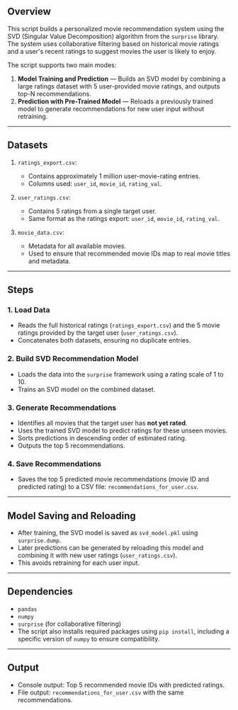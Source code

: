 ## Overview

This script builds a personalized movie recommendation system using the SVD (Singular Value Decomposition) algorithm from the `surprise` library. The system uses collaborative filtering based on historical movie ratings and a user's recent ratings to suggest movies the user is likely to enjoy.

The script supports two main modes:
1. **Model Training and Prediction** — Builds an SVD model by combining a large ratings dataset with 5 user-provided movie ratings, and outputs top-N recommendations.
2. **Prediction with Pre-Trained Model** — Reloads a previously trained model to generate recommendations for new user input without retraining.

---

## Datasets

1. `ratings_export.csv`:  
   - Contains approximately 1 million user-movie-rating entries.  
   - Columns used: `user_id`, `movie_id`, `rating_val`.

2. `user_ratings.csv`:  
   - Contains 5 ratings from a single target user.  
   - Same format as the ratings export: `user_id`, `movie_id`, `rating_val`.

3. `movie_data.csv`:  
   - Metadata for all available movies.
   - Used to ensure that recommended movie IDs map to real movie titles and metadata.

---

## Steps

### 1. Load Data
- Reads the full historical ratings (`ratings_export.csv`) and the 5 movie ratings provided by the target user (`user_ratings.csv`).
- Concatenates both datasets, ensuring no duplicate entries.

### 2. Build SVD Recommendation Model
- Loads the data into the `surprise` framework using a rating scale of 1 to 10.
- Trains an SVD model on the combined dataset.

### 3. Generate Recommendations
- Identifies all movies that the target user has **not yet rated**.
- Uses the trained SVD model to predict ratings for these unseen movies.
- Sorts predictions in descending order of estimated rating.
- Outputs the top 5 recommendations.

### 4. Save Recommendations
- Saves the top 5 predicted movie recommendations (movie ID and predicted rating) to a CSV file: `recommendations_for_user.csv`.

---

## Model Saving and Reloading

- After training, the SVD model is saved as `svd_model.pkl` using `surprise.dump`.
- Later predictions can be generated by reloading this model and combining it with new user ratings (`user_ratings.csv`).
- This avoids retraining for each user input.

---

## Dependencies

- `pandas`
- `numpy`
- `surprise` (for collaborative filtering)
- The script also installs required packages using `pip install`, including a specific version of `numpy` to ensure compatibility.

---

## Output

- Console output: Top 5 recommended movie IDs with predicted ratings.
- File output: `recommendations_for_user.csv` with the same recommendations.